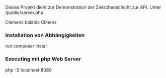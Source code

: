 Dieses Projekt dient zur Demonstration der Zwischenschicht zur API.
Unter /public/server.php

Clemens balabla
Clmens
### Installation von Abhängigkeiten
run composer install

### Executing mit php Web Server
php -S localhost:8080
